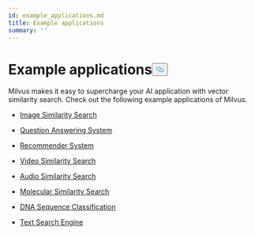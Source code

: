 ```yaml
---
id: example_applications.md
title: Example applications
summary: ''
---
```

<h1 id="Example-applications" class="common-anchor-header">Example applications<button data-href="#Example-applications" class="anchor-icon" translate="no">
      <svg translate="no"
        aria-hidden="true"
        focusable="false"
        height="20"
        version="1.1"
        viewBox="0 0 16 16"
        width="16"
      >
        <path
          fill="#0092E4"
          fill-rule="evenodd"
          d="M4 9h1v1H4c-1.5 0-3-1.69-3-3.5S2.55 3 4 3h4c1.45 0 3 1.69 3 3.5 0 1.41-.91 2.72-2 3.25V8.59c.58-.45 1-1.27 1-2.09C10 5.22 8.98 4 8 4H4c-.98 0-2 1.22-2 2.5S3 9 4 9zm9-3h-1v1h1c1 0 2 1.22 2 2.5S13.98 12 13 12H9c-.98 0-2-1.22-2-2.5 0-.83.42-1.64 1-2.09V6.25c-1.09.53-2 1.84-2 3.25C6 11.31 7.55 13 9 13h4c1.45 0 3-1.69 3-3.5S14.5 6 13 6z"
        ></path>
      </svg>
    </button></h1><p>Milvus makes it easy to supercharge your AI application with vector similarity search. Check out the following example applications of Milvus.</p>
<ul>
<li><p><a href="/docs/fr/image_similarity_search.md">Image Similarity Search</a></p></li>
<li><p><a href="/docs/fr/question_answering_system.md">Question Answering System</a></p></li>
<li><p><a href="/docs/fr/recommendation_system.md">Recommender System</a></p></li>
<li><p><a href="/docs/fr/video_similarity_search.md">Video Similarity Search</a></p></li>
<li><p><a href="/docs/fr/audio_similarity_search.md">Audio Similarity Search</a></p></li>
<li><p><a href="/docs/fr/molecular_similarity_search.md">Molecular Similarity Search</a></p></li>
<li><p><a href="/docs/fr/dna_sequence_classification.md">DNA Sequence Classification</a></p></li>
<li><p><a href="/docs/fr/text_search_engine.md">Text Search Engine</a></p></li>
</ul>
